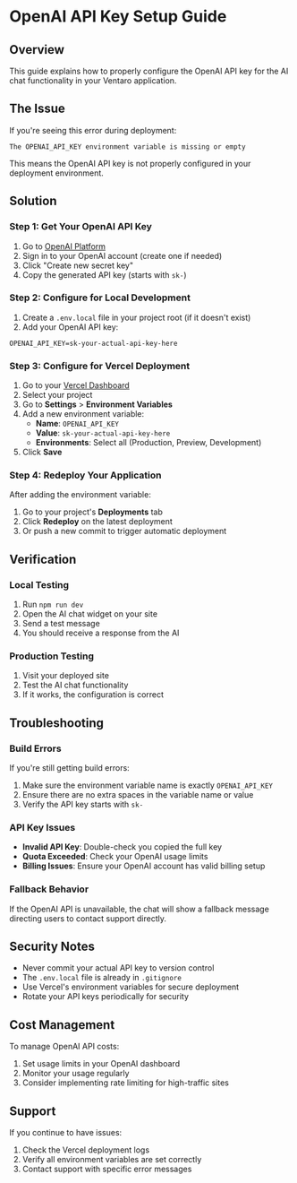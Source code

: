 # OpenAI API Key Setup Guide

## Overview

This guide explains how to properly configure the OpenAI API key for the AI chat functionality in your Ventaro application.

## The Issue

If you're seeing this error during deployment:
```
The OPENAI_API_KEY environment variable is missing or empty
```

This means the OpenAI API key is not properly configured in your deployment environment.

## Solution

### Step 1: Get Your OpenAI API Key

1. Go to [OpenAI Platform](https://platform.openai.com/api-keys)
2. Sign in to your OpenAI account (create one if needed)
3. Click "Create new secret key"
4. Copy the generated API key (starts with `sk-`)

### Step 2: Configure for Local Development

1. Create a `.env.local` file in your project root (if it doesn't exist)
2. Add your OpenAI API key:
```
OPENAI_API_KEY=sk-your-actual-api-key-here
```

### Step 3: Configure for Vercel Deployment

1. Go to your [Vercel Dashboard](https://vercel.com/dashboard)
2. Select your project
3. Go to **Settings** > **Environment Variables**
4. Add a new environment variable:
   - **Name**: `OPENAI_API_KEY`
   - **Value**: `sk-your-actual-api-key-here`
   - **Environments**: Select all (Production, Preview, Development)
5. Click **Save**

### Step 4: Redeploy Your Application

After adding the environment variable:
1. Go to your project's **Deployments** tab
2. Click **Redeploy** on the latest deployment
3. Or push a new commit to trigger automatic deployment

## Verification

### Local Testing
1. Run `npm run dev`
2. Open the AI chat widget on your site
3. Send a test message
4. You should receive a response from the AI

### Production Testing
1. Visit your deployed site
2. Test the AI chat functionality
3. If it works, the configuration is correct

## Troubleshooting

### Build Errors
If you're still getting build errors:
1. Make sure the environment variable name is exactly `OPENAI_API_KEY`
2. Ensure there are no extra spaces in the variable name or value
3. Verify the API key starts with `sk-`

### API Key Issues
- **Invalid API Key**: Double-check you copied the full key
- **Quota Exceeded**: Check your OpenAI usage limits
- **Billing Issues**: Ensure your OpenAI account has valid billing setup

### Fallback Behavior
If the OpenAI API is unavailable, the chat will show a fallback message directing users to contact support directly.

## Security Notes

- Never commit your actual API key to version control
- The `.env.local` file is already in `.gitignore`
- Use Vercel's environment variables for secure deployment
- Rotate your API keys periodically for security

## Cost Management

To manage OpenAI API costs:
1. Set usage limits in your OpenAI dashboard
2. Monitor your usage regularly
3. Consider implementing rate limiting for high-traffic sites

## Support

If you continue to have issues:
1. Check the Vercel deployment logs
2. Verify all environment variables are set correctly
3. Contact support with specific error messages